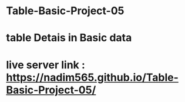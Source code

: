 # Table-Basic-Project-05
# table Detais in Basic data
#  live server link : https://nadim565.github.io/Table-Basic-Project-05/
